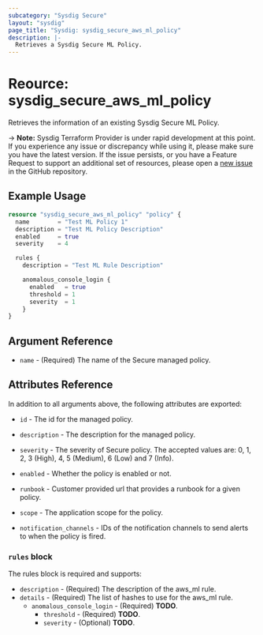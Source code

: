```yaml
---
subcategory: "Sysdig Secure"
layout: "sysdig"
page_title: "Sysdig: sysdig_secure_aws_ml_policy"
description: |-
  Retrieves a Sysdig Secure ML Policy.
---
```


# Reource: sysdig_secure_aws_ml_policy

Retrieves the information of an existing Sysdig Secure ML Policy.

-> **Note:** Sysdig Terraform Provider is under rapid development at this point. If you experience any issue or discrepancy while using it, please make sure you have the latest version. If the issue persists, or you have a Feature Request to support an additional set of resources, please open a [new issue](https://github.com/sysdiglabs/terraform-provider-sysdig/issues/new) in the GitHub repository.

## Example Usage

```terraform
resource "sysdig_secure_aws_ml_policy" "policy" {
  name        = "Test ML Policy 1"
  description = "Test ML Policy Description"
  enabled     = true
  severity    = 4

  rules {
    description = "Test ML Rule Description"

    anomalous_console_login {
      enabled   = true
      threshold = 1
      severity  = 1
    }
}
```

## Argument Reference

* `name` - (Required) The name of the Secure managed policy.

## Attributes Reference

In addition to all arguments above, the following attributes are exported:

* `id` - The id for the managed policy.

* `description` - The description for the managed policy.

* `severity` -  The severity of Secure policy. The accepted values
    are: 0, 1, 2, 3 (High), 4, 5 (Medium), 6 (Low) and 7 (Info).

* `enabled` - Whether the policy is enabled or not.

* `runbook` - Customer provided url that provides a runbook for a given policy.

* `scope` - The application scope for the policy.

* `notification_channels` - IDs of the notification channels to send alerts to
    when the policy is fired.

### `rules` block

The rules block is required and supports:

* `description` - (Required) The description of the aws_ml rule.
* `details` - (Required) The list of hashes to use for the aws_ml rule.
    * `anomalous_console_login` - (Required) **TODO**.
        * `threshold` - (Required) **TODO**.
        * `severity` - (Optional) **TODO**.




